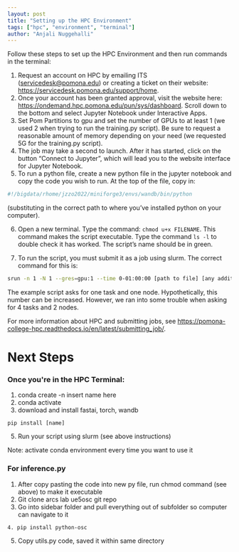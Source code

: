 ```yaml
---
layout: post
title: "Setting up the HPC Environment"
tags: ["hpc", "environment", "terminal"]
author: "Anjali Nuggehalli"
---
```



Follow these steps to set up the HPC Environment and then run commands in the terminal:

1. Request an account on HPC by emailing ITS (servicedesk@pomona.edu) or creating a ticket on their website: https://servicedesk.pomona.edu/support/home. 
2. Once your account has been granted approval, visit the website here: https://ondemand.hpc.pomona.edu/pun/sys/dashboard. Scroll down to the bottom and select Jupyter Notebook under Interactive Apps. 
3. Set Pom Partitions to gpu and set the number of GPUs to at least 1 (we used 2 when trying to run the training.py script). Be sure to request a reasonable amount of memory depending on your need (we requested 5G for the training.py script). 
4. The job may take a second to launch. After it has started, click on the button “Connect to Jupyter”, which will lead you to the website interface for Jupyter Notebook. 
5. To run a python file, create a new python file in the jupyter notebook and copy the code you wish to run. At the top of the file, copy in: 

```bash
#!/bigdata/rhome/jzzo2022/miniforge3/envs/wandb/bin/python
```

(substituting in the correct path to where you’ve installed python on your computer). 

6. Open a new terminal. Type the command: `chmod u+x FILENAME`. This command makes the script executable. Type the command `ls -l` to double check it has worked. The script’s name should be in green.

7. To run the script, you must submit it as a job using slurm. The correct command for this is: 

```bash
srun -n 1 -N 1 --gres=gpu:1 --time 0-01:00:00 [path to file] [any additional arguments] 
```

The example script asks for one task and one node. Hypothetically, this number can be increased. However, we ran into some trouble when asking for 4 tasks and 2 nodes. 



For more information about HPC and submitting jobs, see https://pomona-college-hpc.readthedocs.io/en/latest/submitting_job/. 


# Next Steps
### Once you're in the HPC Terminal: 

1. conda create -n insert name here
2. conda activate
3. download and install fastai, torch, wandb
```
pip install [name]
```
5. Run your script using slurm (see above instructions)

Note: activate conda environment every time you want to use it

### For inference.py
1. After copy pasting the code into new py file, run chmod command (see above) to make it executable 
2. Git clone arcs lab ue5osc git repo
3. Go into sidebar folder and pull everything out of subfolder so computer can navigate to it 

```
4. pip install python-osc
````

5. Copy utils.py code, saved it within same directory
